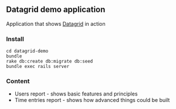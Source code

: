 ## Datagrid demo application

Application that shows [Datagrid](https://github.com/bogdan/datagrid) in action


### Install

```
cd datagrid-demo
bundle
rake db:create db:migrate db:seed
bundle exec rails server
```

### Content

* Users report - shows basic features and principles
* Time entries report - shows how advanced things could be built


